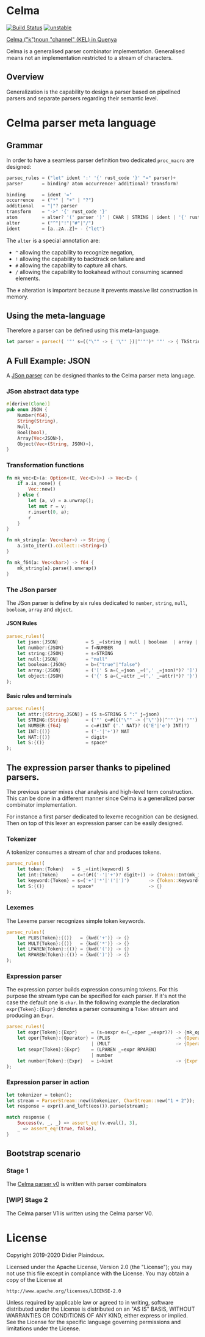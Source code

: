 # Celma 

[![Build Status](https://travis-ci.org/d-plaindoux/celma.svg?branch=master)](https://travis-ci.org/d-plaindoux/celma)
[![unstable](http://badges.github.io/stability-badges/dist/unstable.svg)](http://github.com/badges/stability-badges)

[Celma ("k")noun "channel" (KEL) in Quenya](https://www.elfdict.com/w/kelma)

Celma is a generalised parser combinator implementation. Generalised means not an implementation restricted to a stream of characters.

## Overview

Generalization is the capability to design a parser based on pipelined parsers and separate parsers regarding their semantic level.

# Celma parser meta language

## Grammar
In order to have a seamless parser definition two dedicated `proc_macro` are designed:

```rust
parsec_rules = ("let" ident ':' '{' rust_code '}' "=" parser)+
parser       = binding? atom occurrence? additional? transform?
```

```rust
binding      = ident '='
occurrence   = ("*" | "+" | "?")
additional   = "|"? parser
transform    = "->" '{' rust_code '}'
atom         = alter? '(' parser ')' | CHAR | STRING | ident | '{' rust_code '}'
alter        = ("^"|"!"|"#"|"/")
ident        = [a..zA..Z]+ - {"let"}
```

The `alter` is a special annotation are:
- `^` allowing the capability to recognize negation,
- `!` allowing the capability to backtrack on failure and 
- `#` allowing the capability to capture all chars.
- `/` allowing the capability to lookahead without consuming scanned elements.

The `#` alteration is important because it prevents massive list construction in memory. 

##  Using the meta-language

Therefore a parser can be defined using this meta-language.

```rust
let parser = parsec!( '"' s=(("\"" -> { '\"' })|^'"')* '"' -> { TkString(s) } );
```

## A Full Example: JSON

A [JSon parser](https://github.com/d-plaindoux/celma/blob/master/macro/benches/json.rs#L61) can be designed thanks to the Celma parser meta language.

### JSon abstract data type

```rust
#[derive(Clone)]
pub enum JSON {
    Number(f64),
    String(String),
    Null,
    Bool(bool),
    Array(Vec<JSON>),
    Object(Vec<(String, JSON)>),
}
```

### Transformation functions 

```rust
fn mk_vec<E>(a: Option<(E, Vec<E>)>) -> Vec<E> {
    if a.is_none() {
        Vec::new()
    } else {
        let (a, v) = a.unwrap();
        let mut r = v;
        r.insert(0, a);
        r
    }
}

fn mk_string(a: Vec<char>) -> String {
    a.into_iter().collect::<String>()
}

fn mk_f64(a: Vec<char>) -> f64 {
    mk_string(a).parse().unwrap()
}
```

### The JSon parser

The JSon parser is define by six rules dedicated to `number`, `string`, `null`, `boolean`, `array` 
and `object`.

#### JSON Rules

```rust
parsec_rules!(
    let json:{JSON}          = S _=(string | null | boolean  | array | object | number) S
    let number:{JSON}        = f=NUMBER                                -> {JSON::Number(f)}
    let string:{JSON}        = s=STRING                                -> {JSON::String(s)}
    let null:{JSON}          = "null"                                  -> {JSON::Null}
    let boolean:{JSON}       = b=("true"|"false")                      -> {JSON::Bool(b=="true")}
    let array:{JSON}         = ('[' S a=(_=json _=(',' _=json)*)? ']') -> {JSON::Array(mk_vec(a))}
    let object:{JSON}        = ('{' S a=(_=attr _=(',' _=attr)*)? '}') -> {JSON::Object(mk_vec(a))}
);
```

#### Basic rules and terminals

```rust
parsec_rules!(
    let attr:{(String,JSON)} = (S s=STRING S ":" j=json)
    let STRING:{String}      = ('"' c=#((("\"" -> {'\"'})|^'"')*) '"') -> {mk_string(c)}
    let NUMBER:{f64}         = c=#(INT ('.' NAT)? (('E'|'e') INT)?)    -> {mk_f64(c)}
    let INT:{()}             = ('-'|'+')? NAT                          -> {}
    let NAT:{()}             = digit+                                  -> {}
    let S:{()}               = space*                                  -> {}
);
```

## The expression parser thanks to pipelined parsers.

The previous parser mixes char analysis and high-level term construction. This can be done in a different manner since Celma is a generalized parser combinator implementation.

For instance a first parser dedicated to lexeme recognition can be designed. Then on top of this lexer an expression parser can be easily designed.  

### Tokenizer

A tokenizer consumes a stream of char and produces tokens.

```rust
parsec_rules!(
    let token:{Token}   = S _=(int|keyword) S
    let int:{Token}     = c=!(#(('-'|'+')? digit+)) -> {Token::Int(mk_i64(c))}
    let keyword:{Token} = s=('+'|'*'|'('|')')       -> {Token::Keyword(s)}
    let S:{()}          = space*                    -> {}
);
```

### Lexemes

The Lexeme parser recognizes simple token keywords. 

```rust
parsec_rules!(
    let PLUS{Token}:{()}   = {kwd('+')} -> {}
    let MULT{Token}:{()}   = {kwd('*')} -> {}
    let LPAREN{Token}:{()} = {kwd('(')} -> {}
    let RPAREN{Token}:{()} = {kwd(')')} -> {}
);
```

### Expression parser

The expression parser builds expression consuming tokens. For this purpose the stream type can be specified for each parser. If it's not the case the default one is `char`.
In the following example the declaration `expr{Token}:{Expr}` denotes a parser consuming a `Token` stream and producing an `Expr`. 

```rust
parsec_rules!(
    let expr{Token}:{Expr}     = (s=sexpr e=(_=oper _=expr)?) -> {mk_operation(s,e)}
    let oper{Token}:{Operator} = (PLUS                        -> {Operator::Plus})
                               | (MULT                        -> {Operator::Mult})
    let sexpr{Token}:{Expr}    = (LPAREN _=expr RPAREN)
                               | number
    let number{Token}:{Expr}   = i=kint                       -> {Expr::Number(i)}
);
```

### Expression parser in  action

```rust
let tokenizer = token();
let stream = ParserStream::new(&tokenizer, CharStream::new("1 + 2"));
let response = expr().and_left(eos()).parse(stream);

match response {
    Success(v, _, _) => assert_eq!(v.eval(), 3),
    _ => assert_eq!(true, false),
}
```

## Bootstrap scenario

### Stage 1

The [Celma parser v0](https://github.com/d-plaindoux/celma/blob/master/lang/src/meta/parser.rs) is written with parser combinators

### [WIP] Stage 2

The Celma parser V1 is written using the Celma parser V0.

# License

Copyright 2019-2020 Didier Plaindoux.

Licensed under the Apache License, Version 2.0 (the "License");
you may not use this file except in compliance with the License.
You may obtain a copy of the License at

    http://www.apache.org/licenses/LICENSE-2.0

Unless required by applicable law or agreed to in writing, software
distributed under the License is distributed on an "AS IS" BASIS,
WITHOUT WARRANTIES OR CONDITIONS OF ANY KIND, either express or implied.
See the License for the specific language governing permissions and
limitations under the License.
